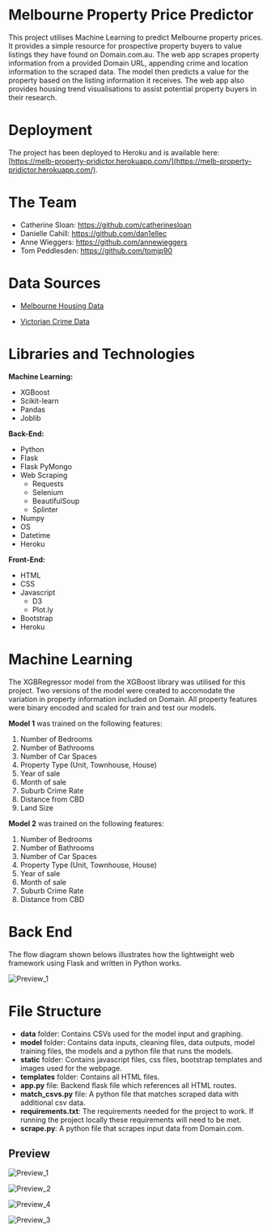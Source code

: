 # Melbourne Property Price Predictor 

This project utilises Machine Learning to predict Melbourne property prices. It provides a simple resource for prospective property buyers to value listings they have found on Domain.com.au.  The web app scrapes property information from a provided Domain URL, appending crime and location information to the scraped data. The model then predicts a value for the property based on the listing information it receives. The web app also provides housing trend visualisations to assist potential property buyers in their research.


# Deployment

The project has been deployed to Heroku and is available here: [https://melb-property-pridictor.herokuapp.com/](https://melb-property-pridictor.herokuapp.com/).


# The Team 

- Catherine Sloan: https://github.com/catherinesloan
- Danielle Cahill: https://github.com/dan1ellec
- Anne Wieggers: https://github.com/annewieggers
- Tom Peddlesden: https://github.com/tomjp90 


# Data Sources 

- [Melbourne Housing Data](https://www.kaggle.com/anthonypino/melbourne-housing-market?select=Melbourne_housing_FULL.csv)

- [Victorian Crime Data](https://discover.data.vic.gov.au/dataset/crime-by-location-data-table)


# Libraries and Technologies 

**Machine Learning:**
- XGBoost
- Scikit-learn
- Pandas
- Joblib

**Back-End:**
- Python
- Flask
- Flask PyMongo
- Web Scraping
  - Requests
  - Selenium
  - BeautifulSoup 
  - Splinter
- Numpy	
- OS
- Datetime
- Heroku

**Front-End:**
- HTML
- CSS
- Javascript
  - D3
  - Plot.ly 
- Bootstrap
- Heroku


# Machine Learning 

The XGBRegressor model from the XGBoost library was utilised for this project. Two versions of the model were created to accomodate the variation in property information included on Domain. All property features were binary encoded and scaled for train and test our models.

**Model 1** was trained on the following features:
1. Number of Bedrooms
2. Number of Bathrooms
3. Number of Car Spaces
4. Property Type (Unit, Townhouse, House)
5. Year of sale
6. Month of sale
7. Suburb Crime Rate
8. Distance from CBD
9. Land Size

**Model 2** was trained on the following features:
1. Number of Bedrooms
2. Number of Bathrooms
3. Number of Car Spaces
4. Property Type (Unit, Townhouse, House)
5. Year of sale
6. Month of sale
7. Suburb Crime Rate
8. Distance from CBD

# Back End
The flow diagram shown belows illustrates how the lightweight web framework using Flask and written in Python works. 

![Preview_1](data/images/back_end_flow.gif)

# File Structure

- **data** folder: Contains CSVs used for the model input and graphing.
- **model** folder: Contains data inputs, cleaning files, data outputs, model training files, the models and a python file that runs the models.
- **static** folder: Contains javascript files, css files, bootstrap templates and images used for the webpage.
- **templates** folder: Contains all HTML files.
- **app.py** file: Backend flask file which references all HTML routes.
- **match_csvs.py** file: A python file that matches scraped data with additional csv data.
- **requirements.txt**: The requirements needed for the project to work. If running the project locally these requirements will need to be met.
- **scrape.py**: A python file that scrapes input data from Domain.com.


## Preview

![Preview_1](data/images/preview_1.png)

![Preview_2](data/images/preview_2.png)

![Preview_4](data/images/preview_4.JPG)

![Preview_3](data/images/preview_3.png)




